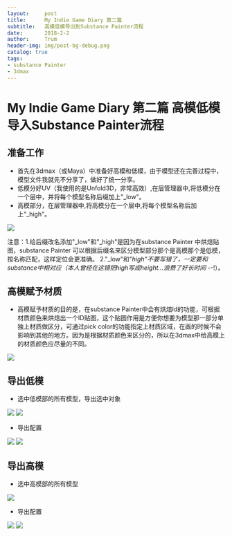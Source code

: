 ```yaml
---
layout:     post
title:      My Indie Game Diary 第二篇
subtitle:   高模低模导出到Substance Painter流程
date:       2018-2-2
author:     Trum
header-img: img/post-bg-debug.png
catalog: true
tags:
- substance Painter
- 3dmax
---
```


# My Indie Game Diary 第二篇 高模低模导入Substance Painter流程
## 准备工作
- 首先在3dmax（或Maya）中准备好高模和低模，由于模型还在完善过程中，模型文件我就先不分享了，做好了统一分享。
- 低模分好UV（我使用的是Unfold3D，非常高效）,在层管理器中,将低模分在一个层中，并将每个模型名称后缀加上"_low"。
- 高模部分，在层管理器中,将高模分在一个层中,将每个模型名称后加上"_high"。

![](http://mingchuan.wang/img/MyIndieGameDiary_2/1.png)

注意：1.给后缀改名添加"_low"和"_high"是因为在substance Painter 中烘焙贴图，substance Painter 可以根据后缀名来区分模型部分那个是高模那个是低模，按名称匹配，这样定位会更准确。 
2."_low"和"_high"不要写错了，一定要和substance中相对应（本人曾经在这错把high写成height...浪费了好长时间 -_-!）。
## 高模赋予材质
- 高模赋予材质的目的是，在substance Painter中会有烘焙Id的功能，可根据材质颜色来烘焙出一个ID贴图，这个贴图作用是方便你想要为模型那一部分单独上材质做区分，可通过pick color的功能指定上材质区域，在画的时候不会影响到其他的地方。因为是根据材质颜色来区分的，所以在3dmax中给高模上的材质颜色应尽量的不同。

![](http://mingchuan.wang/img/MyIndieGameDiary_2/9.png)

## 导出低模
- 选中低模部的所有模型，导出选中对象

![](http://mingchuan.wang/img/MyIndieGameDiary_2/2.png)
![](http://mingchuan.wang/img/MyIndieGameDiary_2/3.png)

- 导出配置

![](http://mingchuan.wang/img/MyIndieGameDiary_2/4.png)
![](http://mingchuan.wang/img/MyIndieGameDiary_2/5.png)

## 导出高模

- 选中高模部的所有模型

![](http://mingchuan.wang/img/MyIndieGameDiary_2/6.png)

- 导出配置

![](http://mingchuan.wang/img/MyIndieGameDiary_2/8.png)
![](http://mingchuan.wang/img/MyIndieGameDiary_2/7.png)

